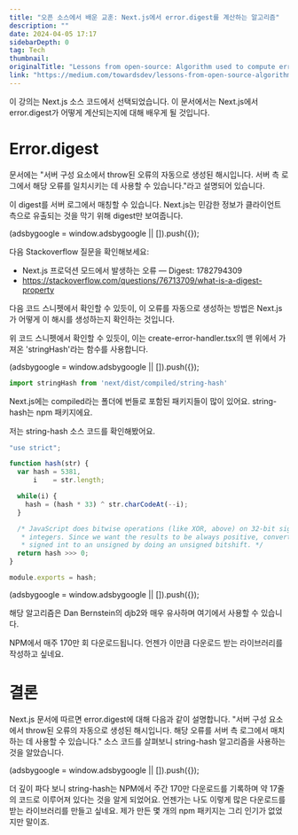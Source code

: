 ```yaml
---
title: "오픈 소스에서 배운 교훈: Next.js에서 error.digest를 계산하는 알고리즘"
description: ""
date: 2024-04-05 17:17
sidebarDepth: 0
tag: Tech
thumbnail: 
originalTitle: "Lessons from open-source: Algorithm used to compute error.digest in Next.js"
link: "https://medium.com/towardsdev/lessons-from-open-source-algorithm-used-to-compute-error-digest-in-next-js-018523030dfc"
---
```



이 강의는 Next.js 소스 코드에서 선택되었습니다. 이 문서에서는 Next.js에서 error.digest가 어떻게 계산되는지에 대해 배우게 될 것입니다.

# Error.digest

문서에는 "서버 구성 요소에서 throw된 오류의 자동으로 생성된 해시입니다. 서버 측 로그에서 해당 오류를 일치시키는 데 사용할 수 있습니다."라고 설명되어 있습니다.

이 digest를 서버 로그에서 매칭할 수 있습니다. Next.js는 민감한 정보가 클라이언트 측으로 유출되는 것을 막기 위해 digest만 보여줍니다.

<!-- ui-log 수평형 -->
<ins class="adsbygoogle"
  style="display:block"
  data-ad-client="ca-pub-4877378276818686"
  data-ad-slot="9743150776"
  data-ad-format="auto"
  data-full-width-responsive="true"></ins>
<component is="script">
(adsbygoogle = window.adsbygoogle || []).push({});
</component>

다음 Stackoverflow 질문을 확인해보세요:

- Next.js 프로덕션 모드에서 발생하는 오류 — Digest: 1782794309
- https://stackoverflow.com/questions/76713709/what-is-a-digest-property

다음 코드 스니펫에서 확인할 수 있듯이, 이 오류를 자동으로 생성하는 방법은 Next.js가 어떻게 이 해시를 생성하는지 확인하는 것입니다.

위 코드 스니펫에서 확인할 수 있듯이, 이는 create-error-handler.tsx의 맨 위에서 가져온 'stringHash'라는 함수를 사용합니다.

<!-- ui-log 수평형 -->
<ins class="adsbygoogle"
  style="display:block"
  data-ad-client="ca-pub-4877378276818686"
  data-ad-slot="9743150776"
  data-ad-format="auto"
  data-full-width-responsive="true"></ins>
<component is="script">
(adsbygoogle = window.adsbygoogle || []).push({});
</component>

```js
import stringHash from 'next/dist/compiled/string-hash'
```

Next.js에는 compiled라는 폴더에 번들로 포함된 패키지들이 많이 있어요. string-hash는 npm 패키지에요.

저는 string-hash 소스 코드를 확인해봤어요.

```js
"use strict";

function hash(str) {
  var hash = 5381,
      i    = str.length;

  while(i) {
    hash = (hash * 33) ^ str.charCodeAt(--i);
  }

  /* JavaScript does bitwise operations (like XOR, above) on 32-bit signed
   * integers. Since we want the results to be always positive, convert the
   * signed int to an unsigned by doing an unsigned bitshift. */
  return hash >>> 0;
}

module.exports = hash;
```

<!-- ui-log 수평형 -->
<ins class="adsbygoogle"
  style="display:block"
  data-ad-client="ca-pub-4877378276818686"
  data-ad-slot="9743150776"
  data-ad-format="auto"
  data-full-width-responsive="true"></ins>
<component is="script">
(adsbygoogle = window.adsbygoogle || []).push({});
</component>

해당 알고리즘은 Dan Bernstein의 djb2와 매우 유사하며 여기에서 사용할 수 있습니다.

NPM에서 매주 170만 회 다운로드됩니다. 언젠가 이만큼 다운로드 받는 라이브러리를 작성하고 싶네요.

# 결론

Next.js 문서에 따르면 error.digest에 대해 다음과 같이 설명합니다. "서버 구성 요소에서 throw된 오류의 자동으로 생성된 해시입니다. 해당 오류를 서버 측 로그에서 매치하는 데 사용할 수 있습니다." 소스 코드를 살펴보니 string-hash 알고리즘을 사용하는 것을 알았습니다.

<!-- ui-log 수평형 -->
<ins class="adsbygoogle"
  style="display:block"
  data-ad-client="ca-pub-4877378276818686"
  data-ad-slot="9743150776"
  data-ad-format="auto"
  data-full-width-responsive="true"></ins>
<component is="script">
(adsbygoogle = window.adsbygoogle || []).push({});
</component>

더 깊이 파다 보니 string-hash는 NPM에서 주간 170만 다운로드를 기록하며 약 17줄의 코드로 이루어져 있다는 것을 알게 되었어요. 언젠가는 나도 이렇게 많은 다운로드를 받는 라이브러리를 만들고 싶네요. 제가 만든 몇 개의 npm 패키지는 그리 인기가 없었지만 말이죠.